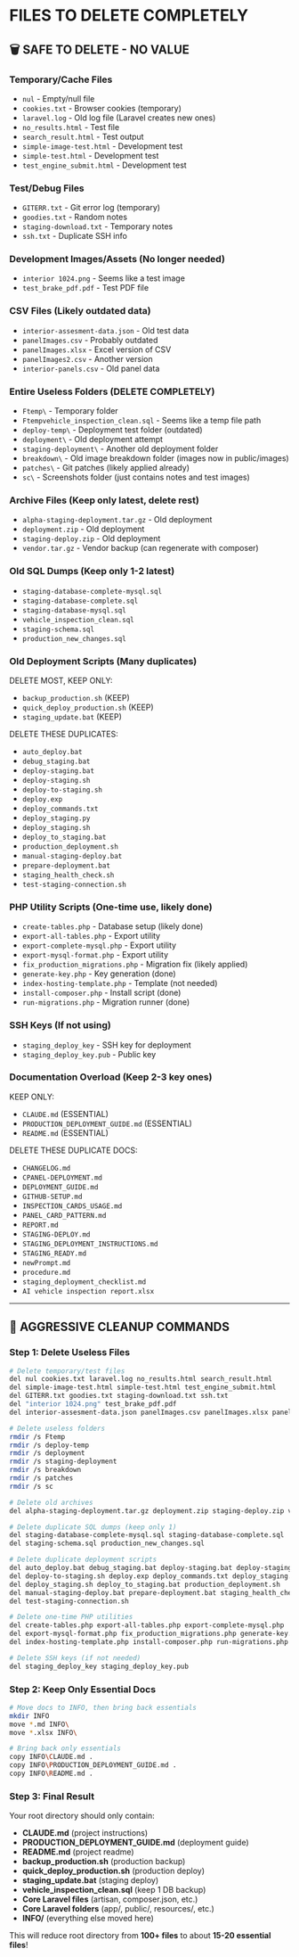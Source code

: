 # FILES TO DELETE COMPLETELY

## 🗑️ SAFE TO DELETE - NO VALUE

### Temporary/Cache Files
- `nul` - Empty/null file
- `cookies.txt` - Browser cookies (temporary)
- `laravel.log` - Old log file (Laravel creates new ones)
- `no_results.html` - Test file
- `search_result.html` - Test output
- `simple-image-test.html` - Development test
- `simple-test.html` - Development test
- `test_engine_submit.html` - Development test

### Test/Debug Files  
- `GITERR.txt` - Git error log (temporary)
- `goodies.txt` - Random notes
- `staging-download.txt` - Temporary notes
- `ssh.txt` - Duplicate SSH info

### Development Images/Assets (No longer needed)
- `interior 1024.png` - Seems like a test image
- `test_brake_pdf.pdf` - Test PDF file

### CSV Files (Likely outdated data)
- `interior-assesment-data.json` - Old test data
- `panelImages.csv` - Probably outdated
- `panelImages.xlsx` - Excel version of CSV
- `panelImages2.csv` - Another version
- `interior-panels.csv` - Old panel data

### Entire Useless Folders (DELETE COMPLETELY)
- `Ftemp\` - Temporary folder
- `Ftempvehicle_inspection_clean.sql` - Seems like a temp file path
- `deploy-temp\` - Deployment test folder (outdated)
- `deployment\` - Old deployment attempt
- `staging-deployment\` - Another old deployment folder
- `breakdown\` - Old image breakdown folder (images now in public/images)
- `patches\` - Git patches (likely applied already)
- `sc\` - Screenshots folder (just contains notes and test images)

### Archive Files (Keep only latest, delete rest)
- `alpha-staging-deployment.tar.gz` - Old deployment
- `deployment.zip` - Old deployment  
- `staging-deploy.zip` - Old deployment
- `vendor.tar.gz` - Vendor backup (can regenerate with composer)

### Old SQL Dumps (Keep only 1-2 latest)
- `staging-database-complete-mysql.sql`
- `staging-database-complete.sql` 
- `staging-database-mysql.sql`
- `vehicle_inspection_clean.sql`
- `staging-schema.sql`
- `production_new_changes.sql`

### Old Deployment Scripts (Many duplicates)
DELETE MOST, KEEP ONLY:
- `backup_production.sh` (KEEP)
- `quick_deploy_production.sh` (KEEP)
- `staging_update.bat` (KEEP)

DELETE THESE DUPLICATES:
- `auto_deploy.bat`
- `debug_staging.bat`
- `deploy-staging.bat`
- `deploy-staging.sh`
- `deploy-to-staging.sh`
- `deploy.exp`
- `deploy_commands.txt`
- `deploy_staging.py`
- `deploy_staging.sh`
- `deploy_to_staging.bat`
- `production_deployment.sh`
- `manual-staging-deploy.bat`
- `prepare-deployment.bat`
- `staging_health_check.sh`
- `test-staging-connection.sh`

### PHP Utility Scripts (One-time use, likely done)
- `create-tables.php` - Database setup (likely done)
- `export-all-tables.php` - Export utility
- `export-complete-mysql.php` - Export utility
- `export-mysql-format.php` - Export utility
- `fix_production_migrations.php` - Migration fix (likely applied)
- `generate-key.php` - Key generation (done)
- `index-hosting-template.php` - Template (not needed)
- `install-composer.php` - Install script (done)
- `run-migrations.php` - Migration runner (done)

### SSH Keys (If not using)
- `staging_deploy_key` - SSH key for deployment
- `staging_deploy_key.pub` - Public key

### Documentation Overload (Keep 2-3 key ones)
KEEP ONLY:
- `CLAUDE.md` (ESSENTIAL)
- `PRODUCTION_DEPLOYMENT_GUIDE.md` (ESSENTIAL)
- `README.md` (ESSENTIAL)

DELETE THESE DUPLICATE DOCS:
- `CHANGELOG.md`
- `CPANEL-DEPLOYMENT.md`
- `DEPLOYMENT_GUIDE.md`
- `GITHUB-SETUP.md`
- `INSPECTION_CARDS_USAGE.md`
- `PANEL_CARD_PATTERN.md`
- `REPORT.md`
- `STAGING-DEPLOY.md`
- `STAGING_DEPLOYMENT_INSTRUCTIONS.md`
- `STAGING_READY.md`
- `newPrompt.md`
- `procedure.md`
- `staging_deployment_checklist.md`
- `AI vehicle inspection report.xlsx`

---

## 🧹 AGGRESSIVE CLEANUP COMMANDS

### Step 1: Delete Useless Files
```bash
# Delete temporary/test files
del nul cookies.txt laravel.log no_results.html search_result.html
del simple-image-test.html simple-test.html test_engine_submit.html
del GITERR.txt goodies.txt staging-download.txt ssh.txt
del "interior 1024.png" test_brake_pdf.pdf
del interior-assesment-data.json panelImages.csv panelImages.xlsx panelImages2.csv

# Delete useless folders
rmdir /s Ftemp
rmdir /s deploy-temp  
rmdir /s deployment
rmdir /s staging-deployment
rmdir /s breakdown
rmdir /s patches
rmdir /s sc

# Delete old archives
del alpha-staging-deployment.tar.gz deployment.zip staging-deploy.zip vendor.tar.gz

# Delete duplicate SQL dumps (keep only 1)
del staging-database-complete-mysql.sql staging-database-complete.sql
del staging-schema.sql production_new_changes.sql

# Delete duplicate deployment scripts  
del auto_deploy.bat debug_staging.bat deploy-staging.bat deploy-staging.sh
del deploy-to-staging.sh deploy.exp deploy_commands.txt deploy_staging.py
del deploy_staging.sh deploy_to_staging.bat production_deployment.sh
del manual-staging-deploy.bat prepare-deployment.bat staging_health_check.sh
del test-staging-connection.sh

# Delete one-time PHP utilities
del create-tables.php export-all-tables.php export-complete-mysql.php
del export-mysql-format.php fix_production_migrations.php generate-key.php
del index-hosting-template.php install-composer.php run-migrations.php

# Delete SSH keys (if not needed)
del staging_deploy_key staging_deploy_key.pub
```

### Step 2: Keep Only Essential Docs
```bash
# Move docs to INFO, then bring back essentials
mkdir INFO
move *.md INFO\
move *.xlsx INFO\

# Bring back only essentials
copy INFO\CLAUDE.md .
copy INFO\PRODUCTION_DEPLOYMENT_GUIDE.md .
copy INFO\README.md .
```

### Step 3: Final Result
Your root directory should only contain:
- **CLAUDE.md** (project instructions)
- **PRODUCTION_DEPLOYMENT_GUIDE.md** (deployment guide)  
- **README.md** (project readme)
- **backup_production.sh** (production backup)
- **quick_deploy_production.sh** (production deploy)
- **staging_update.bat** (staging deploy)
- **vehicle_inspection_clean.sql** (keep 1 DB backup)
- **Core Laravel files** (artisan, composer.json, etc.)
- **Core Laravel folders** (app/, public/, resources/, etc.)
- **INFO/** (everything else moved here)

This will reduce root directory from **100+ files** to about **15-20 essential files**!
